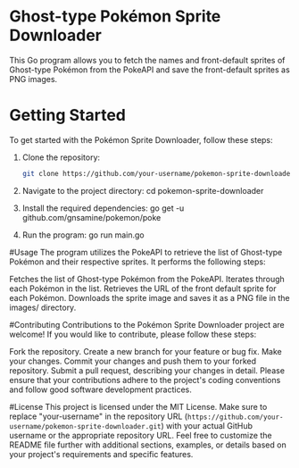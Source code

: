 # Ghost-type Pokémon Sprite Downloader


This Go program allows you to fetch the names and front-default sprites of Ghost-type Pokémon from the PokeAPI and save the front-default sprites as PNG images.

# Getting Started

To get started with the Pokémon Sprite Downloader, follow these steps:

1. Clone the repository:
   ```bash
   git clone https://github.com/your-username/pokemon-sprite-downloader.git
2. Navigate to the project directory:
cd pokemon-sprite-downloader

3. Install the required dependencies:
    go get -u github.com/gnsamine/pokemon/poke

4. Run the program:
    go run main.go


#Usage
The program utilizes the PokeAPI to retrieve the list of Ghost-type Pokémon and their respective sprites. It performs the following steps:

Fetches the list of Ghost-type Pokémon from the PokeAPI.
Iterates through each Pokémon in the list.
Retrieves the URL of the front default sprite for each Pokémon.
Downloads the sprite image and saves it as a PNG file in the images/ directory.

#Contributing
Contributions to the Pokémon Sprite Downloader project are welcome! If you would like to contribute, please follow these steps:

Fork the repository.
Create a new branch for your feature or bug fix.
Make your changes.
Commit your changes and push them to your forked repository.
Submit a pull request, describing your changes in detail.
Please ensure that your contributions adhere to the project's coding conventions and follow good software development practices.

#License
This project is licensed under the MIT License.
Make sure to replace "your-username" in the repository URL (`https://github.com/your-username/pokemon-sprite-downloader.git`) with your actual GitHub username or the appropriate repository URL.
Feel free to customize the README file further with additional sections, examples, or details based on your project's requirements and specific features.
